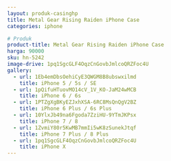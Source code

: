 ```yaml
---
layout: produk-casinghp
title: Metal Gear Rising Raiden iPhone Case
categories: iphone

# Produk
product-title: Metal Gear Rising Raiden iPhone Case
harga: 90000
sku: hn-5242
image-drive: 1pq1SgcGLF4OqzCnGovbJmlcoQRZFoc4U
gallery:
  - url: 1Eb4emDbsOehiCyE3QWGM8B8ubswxilmd
    title: iPhone 5 / 5s / SE
  - url: 1pQifuHTuovMO14cV_1V_KO-JaM24wMCB
    title: iPhone 6 / 6s
  - url: 1PTZgXgBKyEZJxhXSA-6RC8MsQnQgV2BZ
    title: iPhone 6 Plus / 6s Plus
  - url: 10YlxJb49na6Fgoda7ZziHU-9YTmJKPsx
    title: iPhone 7 / 8
  - url: 1ZvmiY80r5KwMB7mmIi5wK8zSunekJtqf
    title: iPhone 7 Plus / 8 Plus
  - url: 1pq1SgcGLF4OqzCnGovbJmlcoQRZFoc4U
    title: iPhone X
---
```

